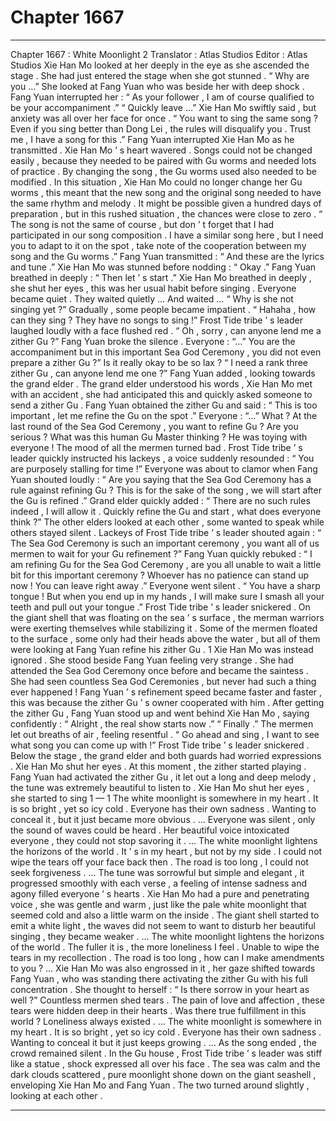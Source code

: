 
# Chapter 1667


---

Chapter 1667 : White Moonlight
2
Translator :
Atlas Studios
Editor :
Atlas Studios
Xie Han Mo looked at her deeply in the eye as she ascended the stage .
She had just entered the stage when she got stunned .
“ Why are you …” She looked at Fang Yuan who was beside her with deep shock .
Fang Yuan interrupted her : “ As your follower , I am of course qualified to be your accompaniment .”
“ Quickly leave …” Xie Han Mo swiftly said , but anxiety was all over her face for once .
“ You want to sing the same song ? Even if you sing better than Dong Lei , the rules will disqualify you . Trust me , I have a song for this .” Fang Yuan interrupted Xie Han Mo as he transmitted .
Xie Han Mo ’ s heart wavered .
Songs could not be changed easily , because they needed to be paired with Gu worms and needed lots of practice .
By changing the song , the Gu worms used also needed to be modified .
In this situation , Xie Han Mo could no longer change her Gu worms , this meant that the new song and the original song needed to have the same rhythm and melody .
It might be possible given a hundred days of preparation , but in this rushed situation , the chances were close to zero .
“ The song is not the same of course , but don ’ t forget that I had participated in our song composition . I have a similar song here , but I need you to adapt to it on the spot , take note of the cooperation between my song and the Gu worms .” Fang Yuan transmitted : “ And these are the lyrics and tune .”
Xie Han Mo was stunned before nodding : “ Okay .”
Fang Yuan breathed in deeply : “ Then let ’ s start .”
Xie Han Mo breathed in deeply , she shut her eyes , this was her usual habit before singing .
Everyone became quiet .
They waited quietly …
And waited …
“ Why is she not singing yet ?” Gradually , some people became impatient .
“ Hahaha , how can they sing ? They have no songs to sing !” Frost Tide tribe ’ s leader laughed loudly with a face flushed red .
“ Oh , sorry , can anyone lend me a zither Gu ?” Fang Yuan broke the silence .
Everyone : “…”
You are the accompaniment but in this important Sea God Ceremony , you did not even prepare a zither Gu ?”
Is it really okay to be so lax ?
“ I need a rank three zither Gu , can anyone lend me one ?” Fang Yuan added , looking towards the grand elder .
The grand elder understood his words , Xie Han Mo met with an accident , she had anticipated this and quickly asked someone to send a zither Gu .
Fang Yuan obtained the zither Gu and said : “ This is too important , let me refine the Gu on the spot .”
Everyone : “…”
What ? At the last round of the Sea God Ceremony , you want to refine Gu ?
Are you serious ?
What was this human Gu Master thinking ? He was toying with everyone !
The mood of all the mermen turned bad .
Frost Tide tribe ’ s leader quickly instructed his lackeys , a voice suddenly resounded : “ You are purposely stalling for time !”
Everyone was about to clamor when Fang Yuan shouted loudly : “ Are you saying that the Sea God Ceremony has a rule against refining Gu ? This is for the sake of the song , we will start after the Gu is refined .”
Grand elder quickly added : “ There are no such rules indeed , I will allow it . Quickly refine the Gu and start , what does everyone think ?”
The other elders looked at each other , some wanted to speak while others stayed silent .
Lackeys of Frost Tide tribe ’ s leader shouted again : “ The Sea God Ceremony is such an important ceremony , you want all of us mermen to wait for your Gu refinement ?”
Fang Yuan quickly rebuked : “ I am refining Gu for the Sea God Ceremony , are you all unable to wait a little bit for this important ceremony ? Whoever has no patience can stand up now ! You can leave right away .”
Everyone went silent .
“ You have a sharp tongue ! But when you end up in my hands , I will make sure I smash all your teeth and pull out your tongue .” Frost Tide tribe ’ s leader snickered .
On the giant shell that was floating on the sea ’ s surface , the merman warriors were exerting themselves while stabilizing it .
Some of the mermen floated to the surface , some only had their heads above the water , but all of them were looking at Fang Yuan refine his zither Gu .
1
Xie Han Mo was instead ignored .
She stood beside Fang Yuan feeling very strange . She had attended the Sea God Ceremony once before and became the saintess . She had seen countless Sea God Ceremonies , but never had such a thing ever happened !
Fang Yuan ’ s refinement speed became faster and faster , this was because the zither Gu ’ s owner cooperated with him .
After getting the zither Gu , Fang Yuan stood up and went behind Xie Han Mo , saying confidently : “ Alright , the real show starts now .”
“ Finally .” The mermen let out breaths of air , feeling resentful .
“ Go ahead and sing , I want to see what song you can come up with !” Frost Tide tribe ’ s leader snickered .
Below the stage , the grand elder and both guards had worried expressions .
Xie Han Mo shut her eyes .
At this moment , the zither started playing .
Fang Yuan had activated the zither Gu , it let out a long and deep melody , the tune was extremely beautiful to listen to .
Xie Han Mo shut her eyes , she started to sing
1
—
1
The white moonlight is somewhere in my heart .
It is so bright , yet so icy cold .
Everyone has their own sadness .
Wanting to conceal it , but it just became more obvious .
…
Everyone was silent , only the sound of waves could be heard .
Her beautiful voice intoxicated everyone , they could not stop savoring it .
…
The white moonlight lightens the horizons of the world .
It ’ s in my heart , but not by my side .
I could not wipe the tears off your face back then .
The road is too long , I could not seek forgiveness .
…
The tune was sorrowful but simple and elegant , it progressed smoothly with each verse , a feeling of intense sadness and agony filled everyone ’ s hearts .
Xie Han Mo had a pure and penetrating voice , she was gentle and warm , just like the pale white moonlight that seemed cold and also a little warm on the inside .
The giant shell started to emit a white light , the waves did not seem to want to disturb her beautiful singing , they became weaker .
…
The white moonlight lightens the horizons of the world .
The fuller it is , the more loneliness I feel .
Unable to wipe the tears in my recollection .
The road is too long , how can I make amendments to you ?
…
Xie Han Mo was also engrossed in it , her gaze shifted towards Fang Yuan , who was standing there activating the zither Gu with his full concentration .
She thought to herself : “ Is there sorrow in your heart as well ?”
Countless mermen shed tears .
The pain of love and affection , these tears were hidden deep in their hearts .
Was there true fulfillment in this world ?
Loneliness always existed .
…
The white moonlight is somewhere in my heart .
It is so bright , yet so icy cold .
Everyone has their own sadness .
Wanting to conceal it but it just keeps growing .
…
As the song ended , the crowd remained silent .
In the Gu house , Frost Tide tribe ’ s leader was stiff like a statue , shock expressed all over his face .
The sea was calm and the dark clouds scattered , pure moonlight shone down on the giant seashell , enveloping Xie Han Mo and Fang Yuan .
The two turned around slightly , looking at each other .

---

